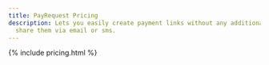 ```yaml
---
title: PayRequest Pricing
description: Lets you easily create payment links without any additional costs and
  share them via email or sms.
---
```


{% include pricing.html %}